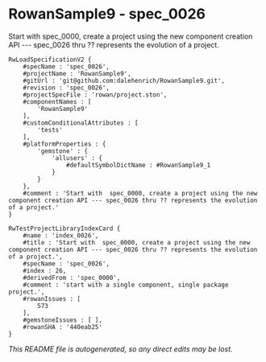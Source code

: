 # RowanSample9 - spec_0026
Start with  spec_0000, create a project using the new component creation API --- spec_0026 thru ?? represents the evolution of a project.
```
RwLoadSpecificationV2 {
	#specName : 'spec_0026',
	#projectName : 'RowanSample9',
	#gitUrl : 'git@github.com:dalehenrich/RowanSample9.git',
	#revision : 'spec_0026',
	#projectSpecFile : 'rowan/project.ston',
	#componentNames : [
		'RowanSample9'
	],
	#customConditionalAttributes : [
		'tests'
	],
	#platformProperties : {
		'gemstone' : {
			'allusers' : {
				#defaultSymbolDictName : #RowanSample9_1
			}
		}
	},
	#comment : 'Start with  spec_0000, create a project using the new component creation API --- spec_0026 thru ?? represents the evolution of a project.'
}

RwTestProjectLibraryIndexCard {
	#name : 'index_0026',
	#title : 'Start with  spec_0000, create a project using the new component creation API --- spec_0026 thru ?? represents the evolution of a project.',
	#specName : 'spec_0026',
	#index : 26,
	#derivedFrom : 'spec_0000',
	#comment : 'start with a single component, single package project.',
	#rowanIssues : [
		573
	],
	#gemstoneIssues : [ ],
	#rowanSHA : '440eab25'
}
```

*This README file is autogenerated, so any direct edits may be lost.*
